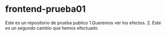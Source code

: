 # frontend-prueba01
Este es un repositorio de prueba publico
1.Queremos ver los efectos.
2. Este es un segundo cambio que hemos efectuado

